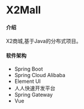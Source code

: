 # X2Mall

#### 介绍
X2商城,基于Java的分布式项目。

#### 软件架构
- Spring Boot
- Spring Cloud Alibaba
- Element UI
- 人人快速开发平台
- Spring Gateway
- Vue

